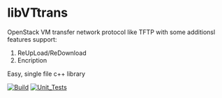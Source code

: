# libVTtrans
OpenStack VM transfer network protocol like TFTP with some additionsl features support:
1. ReUpLoad/ReDownload
2. Encription

Easy, single file c++ library 

[![Build](https://github.com/lazzyfox/libVTtrans/actions/workflows/cmake_build.yml/badge.svg)](https://github.com/lazzyfox/libVTtrans/actions/workflows/cmake_build.yml)
[![Unit_Tests](https://github.com/lazzyfox/libVTtrans/actions/workflows/cmake_tests.yml/badge.svg)](https://github.com/lazzyfox/libVTtrans/actions/workflows/cmake_tests.yml)
